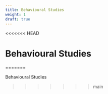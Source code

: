 ```yaml
---
title: Behavioural Studies
weight: 1
draft: true
---
```

<<<<<<< HEAD
# Behavioural Studies
=======

Behavioural Studies
>>>>>>> main
